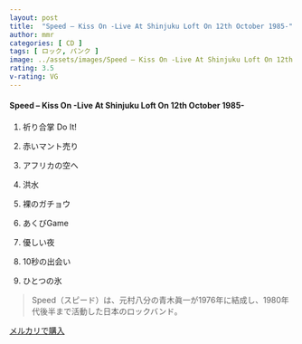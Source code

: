```yaml
---
layout: post
title:  "Speed – Kiss On -Live At Shinjuku Loft On 12th October 1985-"
author: mmr
categories: [ CD ]
tags: [ ロック, パンク ]
image: ../assets/images/Speed – Kiss On -Live At Shinjuku Loft On 12th October 1985-.jpg
rating: 3.5
v-rating: VG
---
```


#### Speed – Kiss On -Live At Shinjuku Loft On 12th October 1985-

1. 祈り合掌 Do It!

2. 赤いマント売り

3. アフリカの空へ

4. 洪水

5. 裸のガチョウ

6. あくびGame

7. 優しい夜

8. 10秒の出会い

9. ひとつの氷

> Speed（スピード）は、元村八分の青木眞一が1976年に結成し、1980年代後半まで活動した日本のロックバンド。

[メルカリで購入](https://jp.mercari.com/item/m43996896011)


